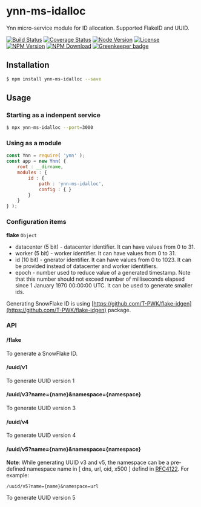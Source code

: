# ynn-ms-idalloc

Ynn micro-service module for ID allocation. Supported FlakeID and UUID.

 [![Build Status](https://travis-ci.com/ynnjs/ynn-ms-idalloc.svg?branch=master)](https://travis-ci.com/ynnjs/ynn-ms-idalloc)
 [![Coverage Status](https://img.shields.io/codecov/c/github/ynnjs/ynn-ms-idalloc.svg?style=flat)](https://codecov.io/gh/ynnjs/ynn-ms-idalloc)
 [![Node Version](https://img.shields.io/node/v/ynn-ms-idalloc.svg)](https://nodejs.org)
 [![License](https://img.shields.io/npm/l/ynn-ms-idalloc.svg)](https://en.wikipedia.org/wiki/MIT_License)
 [![NPM Version](https://img.shields.io/npm/v/ynn-ms-idalloc.svg)](https://www.npmjs.com/package/ynn-ms-idalloc)
 [![NPM Download](https://img.shields.io/npm/dw/ynn-ms-idalloc.svg)](https://www.npmjs.com/package/ynn-ms-idalloc) [![Greenkeeper badge](https://badges.greenkeeper.io/ynnjs/ynn-ms-idalloc.svg)](https://greenkeeper.io/)

## Installation

```bash
$ npm install ynn-ms-idalloc --save
```

## Usage

### Starting as a indenpent service

```bash
$ npx ynn-ms-idalloc --port=3000
```

### Using as a module

```js
const Ynn = require( 'ynn' );
const app = new Ynn( {
    root : __dirname,
    modules : {
        id : {
            path : 'ynn-ms-idalloc',
            config : { }
        }
    }
} );
```

### Configuration items

**flake** `Object` 

 - datacenter (5 bit) - datacenter identifier. It can have values from 0 to 31.
 - worker (5 bit) - worker identifier. It can have values from 0 to 31.
 - id (10 bit) - gnerator identifier. It can have values from 0 to 1023. It can be provided instead of datacenter and worker identifiers.
 - epoch - number used to reduce value of a generated timestamp. Note that this number should not exceed number of milliseconds elapsed since 1 January 1970 00:00:00 UTC. It can be used to generate smaller ids.

Generating SnowFlake ID is using [https://github.com/T-PWK/flake-idgen](https://github.com/T-PWK/flake-idgen) package.

### API

#### /flake

To generate a SnowFlake ID.


#### /uuid/v1

To generate UUID version 1

#### /uuid/v3?name={name}&namespace={namespace}

To generate UUID version 3

#### /uuid/v4

To generate UUID version 4

#### /uuid/v5?name={name}&namespace={namespace}

__Note__: While generating UUID v3 and v5, the namespace can be a pre-defined namespace name in [ dns, url, oid, x500 ] defind in [RFC4122](http://www.ietf.org/rfc/rfc4122.txt). For example:

```
/uuid/v5?name={name}&namespace=url
```

To generate UUID version 5
